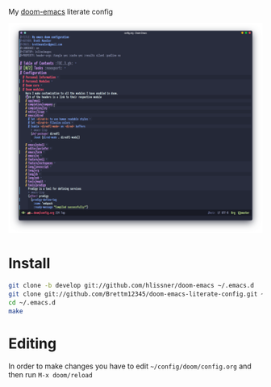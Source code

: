 My [doom-emacs](https://github.com/hlissner/doom-emacs) literate config

<p align="center">
    <img
    src="https://github.com/Brettm12345/doom-emacs-literate-config/blob/master/screenshots/screenshot.png"
    alt="Doom Emacs" />
</p>

# Install

```bash
git clone -b develop git://github.com/hlissner/doom-emacs ~/.emacs.d
git clone git://github.com/Brettm12345/doom-emacs-literate-config.git ~/.config/doom
cd ~/.emacs.d
make
```

# Editing
In order to make changes you have to edit `~/config/doom/config.org` and then
run `M-x doom/reload`
